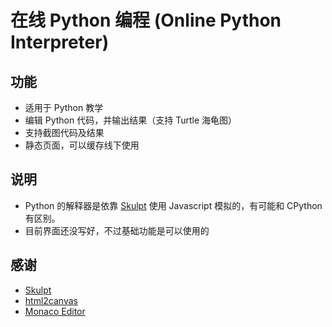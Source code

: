 # 在线 Python 编程 (Online Python Interpreter)
## 功能
- 适用于 Python 教学
- 编辑 Python 代码，并输出结果（支持 Turtle 海龟图）
- 支持截图代码及结果
- 静态页面，可以缓存线下使用
## 说明
- Python 的解释器是依靠 [Skulpt](https://github.com/skulpt/skulpt) 使用 Javascript 模拟的，有可能和 CPython 有区别。
- 目前界面还没写好，不过基础功能是可以使用的
## 感谢
- [Skulpt](https://github.com/skulpt/skulpt)
- [html2canvas](https://github.com/niklasvh/html2canvas)
- [Monaco Editor](https://microsoft.github.io/monaco-editor/)